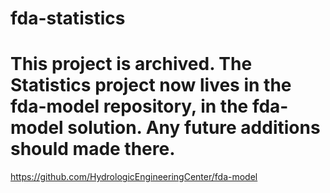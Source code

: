 # fda-statistics
# This project is archived. The Statistics project now lives in the fda-model repository, in the fda-model solution. Any future additions should made there. 
https://github.com/HydrologicEngineeringCenter/fda-model
